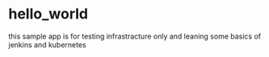 # hello_world
this sample app is for testing infrastracture only and leaning some basics of jenkins and kubernetes
